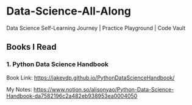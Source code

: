 # Data-Science-All-Along
Data Science Self-Learning Journey | Practice Playground | Code Vault

## Books I Read

### 1. Python Data Science Handbook

Book Link: https://jakevdp.github.io/PythonDataScienceHandbook/
   
My Notes: https://www.notion.so/alisonyao/Python-Data-Science-Handbook-da7582196c2a482eb938953ea0004050

